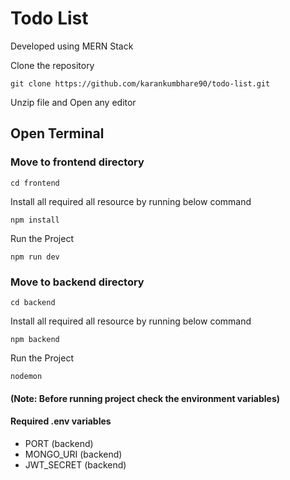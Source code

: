 
# Todo List

Developed using MERN Stack

Clone the repository

```
git clone https://github.com/karankumbhare90/todo-list.git
```

Unzip file and Open any editor

## Open Terminal

### Move to frontend directory

```
cd frontend
```
Install all required all resource by running below command
```
npm install
```

Run the Project
```
npm run dev
```

### Move to backend directory

```
cd backend
```
Install all required all resource by running below command
```
npm backend
```

Run the Project
```
nodemon
```

#### (Note: Before running project check the environment variables)
#### Required .env variables
* PORT (backend)
* MONGO_URI (backend)
* JWT_SECRET (backend)
